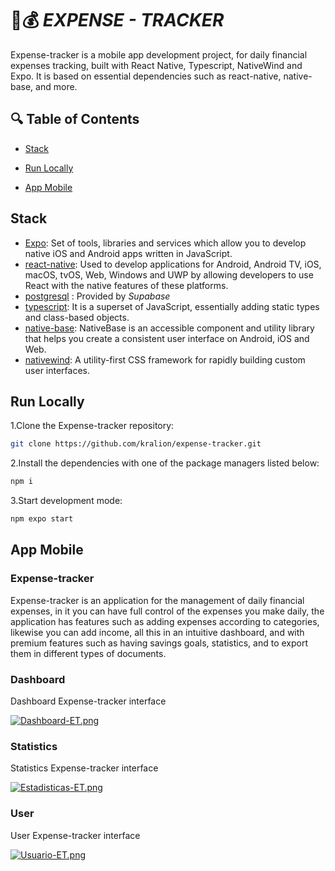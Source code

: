 # 📲💰 *EXPENSE - TRACKER*

Expense-tracker is a mobile app development project, for daily financial expenses tracking, built with React Native, Typescript, NativeWind and Expo. It is based on essential dependencies such as react-native, native-base, and more.

## 🔍 Table of Contents

* [Stack](#stack)

* [Run Locally](#run-locally)

* [App Mobile](#app-mobile)

## Stack

- [Expo](https://expo.dev/): Set of tools, libraries and services which allow you to develop native iOS and Android apps written in JavaScript.
- [react-native](https://reactnative.dev/): Used to develop applications for Android, Android TV, iOS, macOS, tvOS, Web, Windows and UWP by allowing developers to use React with the native features of these platforms.
- [postgresql](https://supabase.com/docs/guides/database/overview) : Provided by *Supabase*
- [typescript](https://www.typescriptlang.org/): It is a superset of JavaScript, essentially adding static types and class-based objects.
- [native-base](https://nativebase.io/): NativeBase is an accessible component and utility library that helps you create a consistent user interface on Android, iOS and Web.
- [nativewind](https://www.nativewind.dev/): A utility-first CSS framework for rapidly building custom user interfaces.

## Run Locally

1.Clone the Expense-tracker repository:
```sh
git clone https://github.com/kralion/expense-tracker.git
```
2.Install the dependencies with one of the package managers listed below:
```bash
npm i
```
3.Start development mode:
```bash
npm expo start
```


## App Mobile
### Expense-tracker
Expense-tracker is an application for the management of daily financial expenses, in it you can have full control of the expenses you make daily, the application has features such as adding expenses according to categories, likewise you can add income, all this in an intuitive dashboard, and with premium features such as having savings goals, statistics, and to export them in different types of documents.

### Dashboard
Dashboard Expense-tracker interface

[![Dashboard-ET.png](https://i.postimg.cc/Ls7B43T0/Dashboard-ET.png)](https://postimg.cc/KKPgJLCn)

### Statistics
Statistics Expense-tracker interface

[![Estadisticas-ET.png](https://i.postimg.cc/vBb8Vp31/Estadisticas-ET.png)](https://postimg.cc/1g7ZxYxP)

### User
User Expense-tracker interface

[![Usuario-ET.png](https://i.postimg.cc/k59P1W8z/Usuario-ET.png)](https://postimg.cc/nXdWMj3G)
